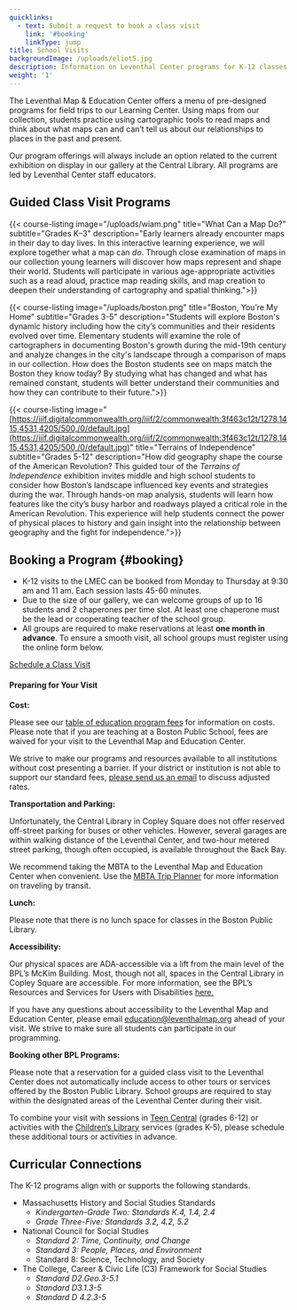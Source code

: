 ```yaml
---
quicklinks:
  - text: Submit a request to book a class visit
    link: '#booking'
    linkType: jump
title: School Visits
backgroundImage: /uploads/eliot5.jpg
description: Information on Leventhal Center programs for K-12 classes
weight: '1'
---
```


The Leventhal Map & Education Center offers a menu of pre-designed programs for field trips to our Learning Center. Using maps from our collection, students practice using cartographic tools to read maps and think about what maps can and can’t tell us about our relationships to places in the past and present.

Our program offerings will always include an option related to the current exhibition on display in our gallery at the Central Library. All programs are led by Leventhal Center staff educators.

## Guided Class Visit Programs

{{< course-listing image="/uploads/wiam.png" title="What Can a Map Do?" subtitle="Grades K–3" description="Early learners already encounter maps in their day to day lives. In this interactive learning experience, we will explore together what a map can *do*. Through close examination of maps in our collection young learners will discover how maps represent and shape their world. Students will participate in various age-appropriate activities such as a read aloud, practice map reading skills, and map creation to deepen their understanding of cartography and spatial thinking.">}}

{{< course-listing image="/uploads/boston.png" title="Boston, You’re My Home" subtitle="Grades 3-5" description="Students will explore Boston's dynamic history including how the city’s communities and their residents evolved over time. Elementary students will examine the role of cartographers in documenting Boston's growth during the mid-19th century and analyze changes in the city's landscape through a comparison of maps in our collection. How does the Boston students see on maps match the Boston they know today? By studying what has changed and what has remained constant, students will better understand their communities and how they can contribute to their future.">}}

{{< course-listing image="[https://iiif.digitalcommonwealth.org/iiif/2/commonwealth:3f463c12t/1278,1415,4531,4205/500,/0/default.jpg](https://iiif.digitalcommonwealth.org/iiif/2/commonwealth:3f463c12t/1278,1415,4531,4205/500,/0/default.jpg)" title="Terrains of Independence" subtitle="Grades 5-12" description="How did geography shape the course of the American Revolution? This guided tour of the *Terrains of Independence* exhibition invites middle and high school students to consider how Boston’s landscape influenced key events and strategies during the war. Through hands-on map analysis, students will learn how features like the city’s busy harbor and roadways played a critical role in the American Revolution. This experience will help students connect the power of physical places to history and gain insight into the relationship between geography and the fight for independence.">}}

## Booking a Program {#booking}

* K-12 visits to the LMEC can be booked from Monday to Thursday at 9:30 am and 11 am. Each session lasts 45-60 minutes.
* Due to the size of our gallery, we can welcome groups of up to 16 students and 2 chaperones per time slot. At least one chaperone must be the lead or cooperating teacher of the school group.
* All groups are required to make reservations at least **one month in advance**. To ensure a smooth visit, all school groups must register using the online form below.

<a href="https://app.acuityscheduling.com/schedule.php?owner=33068627&location=Central Library in Copley Square%2C 700 Boylston Street Boston%2C MA 02116 USA&ref=booking_button" target="_blank" class="btn btn-lg btn-primary-outline">Schedule a Class Visit</a>

#### Preparing for Your Visit

**Cost:**

Please see our [table of education program fees](/education/fees) for information on costs. Please note that if you are teaching at a Boston Public School, fees are waived for your visit to the Leventhal Map and Education Center.

We strive to make our programs and resources available to all institutions without cost presenting a barrier. If your district or institution is not able to support our standard fees, [please send us an email](mailto:info@leventhalmap.org) to discuss adjusted rates.

**Transportation and Parking:**

Unfortunately, the Central Library in Copley Square does not offer reserved off-street parking for buses or other vehicles. However, several garages are within walking distance of the Leventhal Center, and two-hour metered street parking, though often occupied, is available throughout the Back Bay.

We recommend taking the MBTA to the Leventhal Map and Education Center when convenient. Use the [MBTA Trip Planner](https://www.mbta.com/trip-planner) for more information on traveling by transit.

**Lunch:**

Please note that there is no lunch space for classes in the Boston Public Library.

**Accessibility:**

Our physical spaces are ADA-accessible via a lift from the main level of the BPL’s McKim Building. Most, though not all, spaces in the Central Library in Copley Square are accessible. For more information, see the BPL’s Resources and Services for Users with Disabilities [here.](https://www.bpl.org/accessibility-at-the-boston-public-library/)

If you have any questions about accessibility to the Leventhal Map and Education Center, please email [education@leventhalmap.org](mailto:education@leventhalmap.org) ahead of your visit. We strive to make sure all students can participate in our programming.

**Booking other BPL Programs:**

Please note that a reservation for a guided class visit to the Leventhal Center does not automatically include access to other tours or services offered by the Boston Public Library. School groups are required to stay within the designated areas of the Leventhal Center during their visit.

To combine your visit with sessions in [Teen Central](https://www.bpl.org/services-central-library/teen-central/) (grades 6-12) or activities with the [Children’s Library](https://www.bpl.org/services-central-library/childrens-library-at-the-central-library/) services (grades K-5), please schedule these additional tours or activities in advance.

## Curricular Connections

The K-12 programs align with or supports the following standards.

* Massachusetts History and Social Studies Standards
  * *Kindergarten-Grade Two: Standards K.4, 1.4, 2.4*
  * *Grade Three-Five: Standards 3.2, 4.2, 5.2*
* National Council for Social Studies
  * *Standard 2: Time, Continuity, and Change*
  * *Standard 3: People, Places, and Environment*
  * Standard 8: Science, Technology, and Society
* The College, Career & Civic Life (C3) Framework for Social Studies
  * *Standard D2.Geo.3-5.1*
  * *Standard D3.1.3-5*
  * *Standard D 4.2.3-5*
